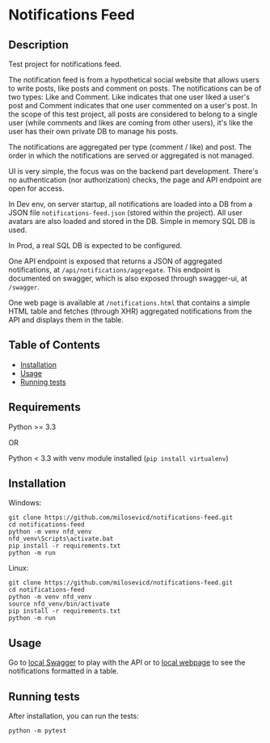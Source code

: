 # Notifications Feed

## Description

Test project for notifications feed.

The notification feed is from a hypothetical social website that allows users to write posts, like posts and comment on posts. The notifications can be of two types: Like and Comment. Like indicates that one user liked a user's post and Comment indicates that one user commented on a user's post. In the scope of this test project, all posts are considered to belong to a single user (while comments and likes are coming from other users), it's like the user has their own private DB to manage his posts.

The notifications are aggregated per type (comment / like) and post. The order in which the notifications are served or aggregated is not managed. 

UI is very simple, the focus was on the backend part development. There's no authentication (nor authorization) checks, the page and API endpoint are open for access.

In Dev env, on server startup, all notifications are loaded into a DB from a JSON file `notifications-feed.json` (stored within the project). All user avatars are also loaded and stored in the DB. Simple in memory SQL DB is used.

In Prod, a real SQL DB is expected to be configured.

One API endpoint is exposed that returns a JSON of aggregated notifications, at `/api/notifications/aggregate`. This endpoint is documented on swagger, which is also exposed through swagger-ui, at `/swagger`.

One web page is available at `/notifications.html` that contains a simple HTML table and fetches (through XHR) aggregated notifications from the API and displays them in the table.

## Table of Contents

- [Installation](#installation)
- [Usage](#usage)
- [Running tests](#running-tests)

## Requirements

Python >= 3.3

OR

Python < 3.3 with venv module installed (`pip install virtualenv`)

## Installation

Windows:
```
git clone https://github.com/milosevicd/notifications-feed.git
cd notifications-feed
python -m venv nfd_venv
nfd_venv\Scripts\activate.bat
pip install -r requirements.txt
python -m run
```

Linux:
```
git clone https://github.com/milosevicd/notifications-feed.git
cd notifications-feed
python -m venv nfd_venv
source nfd_venv/bin/activate
pip install -r requirements.txt
python -m run
```

## Usage

Go to [local Swagger](http://127.0.0.1:5000/swagger/) to play with the API or to [local webpage](http://127.0.0.1:5000/notifications.html) to see the notifications formatted in a table.

## Running tests

After installation, you can run the tests:
```
python -m pytest
```
